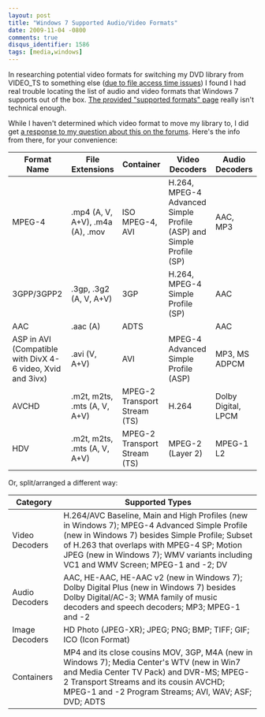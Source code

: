 ```yaml
---
layout: post
title: "Windows 7 Supported Audio/Video Formats"
date: 2009-11-04 -0800
comments: true
disqus_identifier: 1586
tags: [media,windows]
---
```

In researching potential video formats for switching my DVD library from
VIDEO_TS to something else ([due to file access time
issues](/archive/2009/10/26/one-year-retrospective-with-windows-home-server.aspx))
I found I had real trouble locating the list of audio and video formats
that Windows 7 supports out of the box. [The provided "supported
formats"
page](http://www.microsoft.com/windows/windows-media-center/learn-more/media-library/articles/media-library-file-types.aspx)
really isn't technical enough.

While I haven't determined which video format to move my library to, I
did get [a response to my question about this on the
forums](http://social.technet.microsoft.com/Forums/en-US/w7itpromedia/thread/fbdf8df9-b38c-4419-8a5d-19ee7ed0ef08).
Here's the info from there, for your convenience:

| Format Name  | File Extensions | Container | Video Decoders | Audio Decoders |
| --- | --- |  --- | --- | --- |
| MPEG-4 | .mp4 (A, V, A+V), .m4a (A), .mov | ISO MPEG-4, AVI | H.264, MPEG-4 Advanced Simple Profile (ASP) and Simple Profile (SP) | AAC, MP3 |
| 3GPP/3GPP2 | .3gp, .3g2 (A, V, A+V) | 3GP | H.264, MPEG-4 Simple Profile (SP) | AAC |
| AAC | .aac (A) | ADTS |   | AAC |
| ASP in AVI (Compatible with DivX 4-6 video, Xvid and 3ivx) | .avi (V, A+V) | AVI | MPEG-4 Advanced Simple Profile (ASP) | MP3, MS ADPCM |
| AVCHD | .m2t, m2ts, .mts (A, V, A+V) | MPEG-2 Transport Stream (TS) | H.264 | Dolby Digital, LPCM |
| HDV | .m2t, m2ts, .mts (A, V, A+V) | MPEG-2 Transport Stream (TS) | MPEG-2 (Layer 2) | MPEG-1 L2 |

Or, split/arranged a different way:

| Category | Supported Types |
| --- | --- |
| Video Decoders | H.264/AVC Baseline, Main and High Profiles (new in Windows 7); MPEG-4 Advanced Simple Profile (new in Windows 7) besides Simple Profile; Subset of H.263 that overlaps with MPEG-4 SP; Motion JPEG (new in Windows 7); WMV variants including VC1 and WMV Screen; MPEG-1 and -2; DV |
| Audio Decoders | AAC, HE-AAC, HE-AAC v2 (new in Windows 7); Dolby Digital Plus (new in Windows 7) besides Dolby Digital/AC-3; WMA family of music decoders and speech decoders; MP3; MPEG-1 and -2 |
| Image Decoders | HD Photo (JPEG-XR); JPEG; PNG; BMP; TIFF; GIF; ICO (Icon Format) |
| Containers | MP4 and its close cousins MOV, 3GP, M4A (new in Windows 7); Media Center's WTV (new in Win7 and Media Center TV Pack) and DVR-MS; MPEG-2 Transport Streams and its cousin AVCHD; MPEG-1 and -2 Program Streams; AVI, WAV; ASF; DVD; ADTS |



